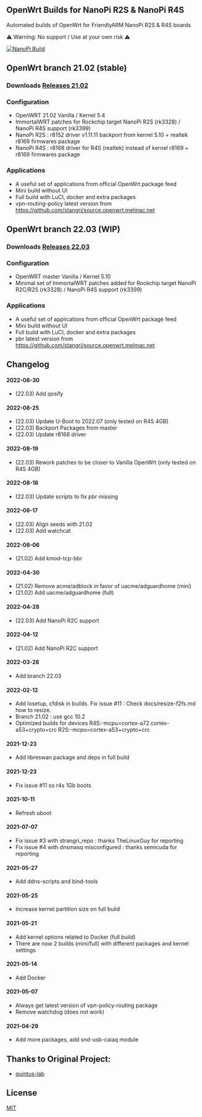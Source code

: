 ## OpenWrt Builds for NanoPi R2S & NanoPi R4S
Automated builds of OpenWrt for FriendlyARM NanoPi R2S & R4S boards

⚠ Warning: No support / Use at your own risk  ⚠ 

[![NanoPi Build](https://github.com/anaelorlinski/OpenWrt-NanoPi-R2S-R4S-Builds/actions/workflows/NanoPi-Build.yml/badge.svg)](https://github.com/anaelorlinski/OpenWrt-NanoPi-R2S-R4S-Builds/actions/workflows/NanoPi-Build.yml)


## OpenWrt branch 21.02 (stable)

### Downloads [Releases 21.02](https://github.com/anaelorlinski/OpenWrt-NanoPi-R2S-R4S-Builds/releases?q=OpenWrtAO-21.02&expanded=true)

### Configuration
- OpenWRT 21.02 Vanilla / Kernel 5.4
- ImmortalWRT patches for Rockchip target NanoPi R2S (rk3328) / NanoPi R4S support (rk3399)
- NanoPi R2S : r8152 driver v1.11.11 backport from kernel 5.10 + realtek r8169 firmwares package
- NanoPi R4S : r8168 driver for R4S (realtek) instead of kernel r8169 + r8169 firmwares package

### Applications
- A useful set of applications from official OpenWrt package feed
- Mini build without UI
- Full build with LuCI, docker and extra packages
- vpn-routing-policy latest version from https://github.com/stangri/source.openwrt.melmac.net

## OpenWrt branch 22.03 (WIP)

### Downloads [Releases 22.03](https://github.com/anaelorlinski/OpenWrt-NanoPi-R2S-R4S-Builds/releases?q=OpenWrtAO-22.03&expanded=true)

### Configuration
- OpenWRT master Vanilla / Kernel 5.10
- Minimal set of ImmortalWRT patches added for Rockchip target NanoPi R2C/R2S (rk3328) / NanoPi R4S support (rk3399)

### Applications
- A useful set of applications from official OpenWrt package feed
- Mini build without UI
- Full build with LuCI, docker and extra packages
- pbr latest version from https://github.com/stangri/source.openwrt.melmac.net


## Changelog
#### 2022-08-30
- (22.03) Add qosify
#### 2022-08-25
- (22.03) Update U-Boot to 2022.07 (only tested on R4S 4GB)
- (22.03) Backport Packages from master
- (22.03) Update r8168 driver
#### 2022-08-19
- (22.03) Rework patches to be closer to Vanilla OpenWrt (only tested on R4S 4GB)
#### 2022-08-18
- (22.03) Update scripts to fix pbr missing
#### 2022-08-17
- (22.03) Align seeds with 21.02
- (22.03) Add watchcat
#### 2022-08-06
- (21.02) Add kmod-tcp-bbr
#### 2022-04-30
- (21.02) Remove acme/adblock in favor of uacme/adguardhome (mini)
- (21.02) Add uacme/adguardhome (full)
#### 2022-04-28
- (22.03) Add NanoPi R2C support
#### 2022-04-12
- (21.02) Add NanoPi R2C support
#### 2022-03-28
- Add branch 22.03
#### 2022-02-12
- Add losetup, cfdisk in builds. Fix issue #11 : Check docs/resize-f2fs.md how to resize.
- Branch 21.02 : use gcc 10.2
- Optimized builds for devices R4S:-mcpu=cortex-a72.cortex-a53+crypto+crc R2S:-mcpu=cortex-a53+crypto+crc
#### 2021-12-23
- Add libreswan package and deps in full build
#### 2021-12-23
- Fix issue #11 so r4s 1Gb boots
#### 2021-10-11
- Refresh uboot
#### 2021-07-07
- Fix issue #3 with strangri_repo : thanks TheLinuxGuy for reporting
- Fix issue #4 with dnsmasq misconfigured : thanks semicuda for reporting
#### 2021-05-27
- Add ddns-scripts and bind-tools
#### 2021-05-25
- Increase kernel partition size on full build
#### 2021-05-21
- Add kernel options related to Docker (full build)
- There are now 2 builds (mini/full) with different packages and kernel settings
#### 2021-05-14
- Add Docker
#### 2021-05-07
- Always get latest version of vpn-policy-routing package
- Remove watchdog (does not work) 
#### 2021-04-29
- Add more packages, add snd-usb-caiaq module

## Thanks to Original Project:
- [quintus-lab](https://github.com/quintus-lab/OpenWRT-Rockchip)

## License
[MIT](https://github.com/anaelorlinski/OpenWRT-Rockchip/blob/master/LICENSE)
